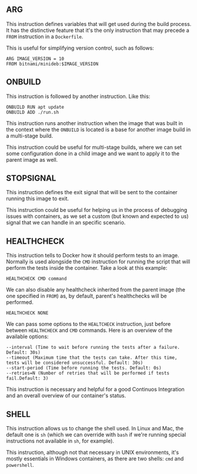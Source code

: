 ## ARG

This instruction defines variables that will get used during the build process. It has the distinctive feature that it's the only instruction
that may precede a ``FROM`` instruction in a ``Dockerfile``.

This is useful for simplifying version control, such as follows:

```
ARG IMAGE_VERSION = 10
FROM bitnami/minideb:$IMAGE_VERSION
```

## ONBUILD

This instruction is followed by another instruction. Like this:

```
ONBUILD RUN apt update
ONBUILD ADD ./run.sh
```

This instruction runs another instruction when the image that was built in the context where the ``ONBUILD`` is located is a base for
another image build in a multi-stage build.

This instruction could be useful for multi-stage builds, where we can set some configuration done in a child image and we want
to apply it to the parent image as well.

## STOPSIGNAL

This instruction defines the exit signal that will be sent to the container running this image to exit.

This instruction could be useful for helping us in the process of debugging issues with containers,
as we set a custom (but known and expected to us) signal that we can handle in an specific scenario.

## HEALTHCHECK

This instruction tells to Docker how it should perform tests to an image. Normally is used alongside the ``CMD`` instruction for running the script that will perform the tests inside the container. Take a look at this example:

``HEALTHCHECK CMD command``

We can also disable any healthcheck inherited
from the parent image (the one specified in ``FROM``) as, by default, parent's healthchecks
will be performed.

``HEALTHCHECK NONE``

We can pass some options to the ``HEALTCHECK`` instruction, just before between ``HEALTHCHECK`` and ``CMD`` commands. 
Here is an overview of the available options:

```
--interval (Time to wait before running the tests after a failure. Default: 30s)
--timeout (Maximum time that the tests can take. After this time, tests will be considered unsuccessful. Default: 30s)
--start-period (Time before running the tests. Default: 0s)
--retries=N (Number of retries that will be performed if tests fail.Default: 3)
```

This instruction is necessary and helpful for a good Continuos Integration and an overall overview of our container's status.

## SHELL

This instruction allows us to change the shell used. In Linux and Mac, the default one is ``sh`` (which we can override with ``bash`` if we're running special instructions not available in ``sh``, for example).

This instruction, although not that necessary in UNIX environments, it's mostly essentials in Windows containers, as there are two shells: ``cmd`` and ``powershell``.
